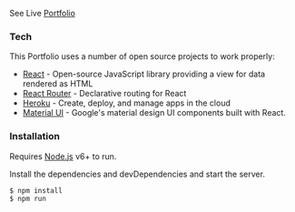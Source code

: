 See Live [Portfolio](https://chriswiles.github.io/ )


### Tech

This Portfolio uses a number of open source projects to work properly:

* [React](https://facebook.github.io/react/docs/getting-started.html) - Open-source JavaScript library providing a view for data rendered as HTML
* [React Router](https://github.com/ReactTraining/react-router) - Declarative routing for React
* [Heroku](https://devcenter.heroku.com/categories/reference) - Create, deploy, and manage apps in the cloud
* [Material UI](http://www.material-ui.com/) - Google's material design UI components built with React.

### Installation

Requires [Node.js](https://nodejs.org/) v6+ to run.

Install the dependencies and devDependencies and start the server.

```sh
$ npm install
$ npm run
```
